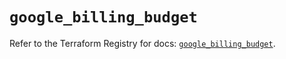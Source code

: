 # `google_billing_budget`

Refer to the Terraform Registry for docs: [`google_billing_budget`](https://registry.terraform.io/providers/hashicorp/google-beta/6.3.0/docs/resources/google_billing_budget).
